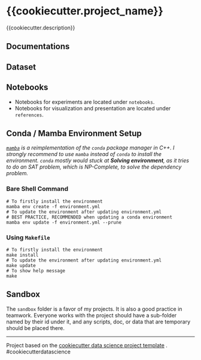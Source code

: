 # {{cookiecutter.project_name}}

{{cookiecutter.description}}

## Documentations

## Dataset

## Notebooks

- Notebooks for experiments are located under `notebooks`.
- Notebooks for visualization and presentation are located under `references`.

## Conda / Mamba Environment Setup

*[`mamba`](https://github.com/mamba-org/mamba) is a reimplementation of
the `conda` package manager in C++. I strongly recommend to use `mamba` instead
of `conda` to install the environment. `conda` mostly would stuck at **Solving
environment**, as it tries to do an SAT problem, which is NP-Complete, to solve
the dependency problem.*

### Bare Shell Command

```shell
# To firstly install the environment
mamba env create -f environment.yml
# To update the environment after updating environment.yml
# BEST PRACTICE, RECOMMENDED when updating a conda environment
mamba env update -f environment.yml --prune
```

### Using `Makefile`

```shell
# To firstly install the environment
make install
# To update the environment after updating environment.yml
make update
# To show help message
make
```

## Sandbox

The `sandbox` folder is a favor of my projects. It is also a good practice in
teamwork. Everyone works with the project should have a sub-folder named by
their id under it, and any scripts, doc, or data that are temporary should be
placed there.

---

Project based on
the [cookiecutter data science project template](https://drivendata.github.io/cookiecutter-data-science/)
. #cookiecutterdatascience
